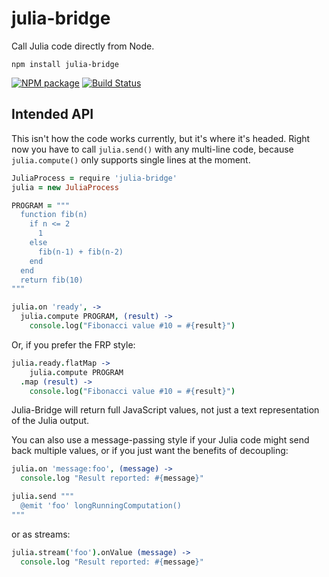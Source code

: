 # julia-bridge

Call Julia code directly from Node.

`npm install julia-bridge`

[![NPM package](http://img.shields.io/npm/v/julia-bridge.svg?style=flat)](https://www.npmjs.org/package/julia-bridge)
[![Build Status](http://img.shields.io/travis/baconscript/julia-bridge.svg?branch=master&style=flat)](https://travis-ci.org/baconscript/julia-bridge)

## Intended API

This isn't how the code works currently, but it's where it's headed.
Right now you have to call `julia.send()` with any multi-line code,
because `julia.compute()` only supports single lines at the moment.

```coffee
JuliaProcess = require 'julia-bridge'
julia = new JuliaProcess

PROGRAM = """
  function fib(n)
    if n <= 2
      1
    else
      fib(n-1) + fib(n-2)
    end
  end
  return fib(10)
"""

julia.on 'ready', ->
  julia.compute PROGRAM, (result) ->
    console.log("Fibonacci value #10 = #{result}")
```

Or, if you prefer the FRP style:

```coffee
julia.ready.flatMap ->
    julia.compute PROGRAM
  .map (result) ->
    console.log("Fibonacci value #10 = #{result}")
```

Julia-Bridge will return full JavaScript values, not just a text
representation of the Julia output.

You can also use a message-passing style if your Julia code might
send back multiple values, or if you just want the benefits of
decoupling:

```coffee
julia.on 'message:foo', (message) ->
  console.log "Result reported: #{message}"

julia.send """
  @emit 'foo' longRunningComputation()
"""
```

or as streams:

```coffee
julia.stream('foo').onValue (message) ->
  console.log "Result reported: #{message}"
```
